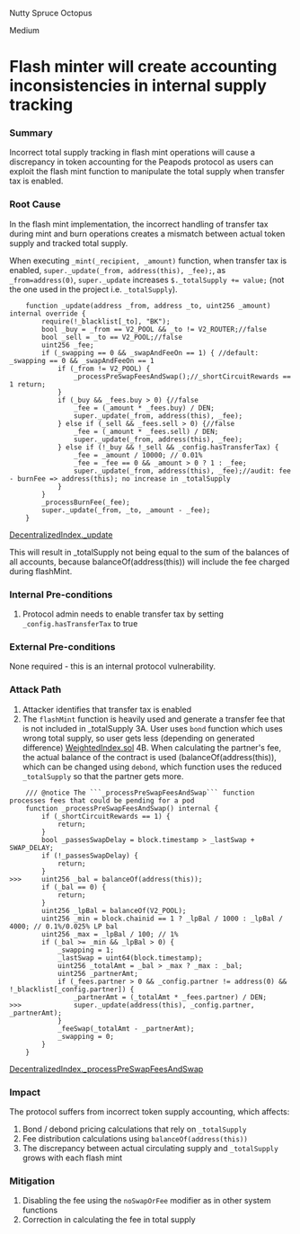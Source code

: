 Nutty Spruce Octopus

Medium

# Flash minter will create accounting inconsistencies in internal supply tracking

### Summary
Incorrect total supply tracking in flash mint operations will cause a discrepancy in token accounting for the Peapods protocol as users can exploit the flash mint function to manipulate the total supply when transfer tax is enabled.

### Root Cause
In the flash mint implementation, the incorrect handling of transfer tax during mint and burn operations creates a mismatch between actual token supply and tracked total supply.

 When executing `_mint(_recipient, _amount)` function, when transfer tax is enabled, `super._update(_from, address(this), _fee);`, as `_from=address(0)`, `super._update` increases `$._totalSupply += value;` (not the one used in the project i.e. `_totalSupply`).

```solidity
    function _update(address _from, address _to, uint256 _amount) internal override {
        require(!_blacklist[_to], "BK");
        bool _buy = _from == V2_POOL && _to != V2_ROUTER;//false
        bool _sell = _to == V2_POOL;//false
        uint256 _fee;
        if (_swapping == 0 && _swapAndFeeOn == 1) { //default: _swapping == 0 && _swapAndFeeOn == 1
            if (_from != V2_POOL) {
                _processPreSwapFeesAndSwap();//_shortCircuitRewards == 1 return;
            }
            if (_buy && _fees.buy > 0) {//false
                _fee = (_amount * _fees.buy) / DEN;
                super._update(_from, address(this), _fee);
            } else if (_sell && _fees.sell > 0) {//false
                _fee = (_amount * _fees.sell) / DEN;
                super._update(_from, address(this), _fee);
            } else if (!_buy && !_sell && _config.hasTransferTax) {
                _fee = _amount / 10000; // 0.01%
                _fee = _fee == 0 && _amount > 0 ? 1 : _fee;
                super._update(_from, address(this), _fee);//audit: fee - burnFee => address(this); no increase in _totalSupply
            }
        }
        _processBurnFee(_fee);
        super._update(_from, _to, _amount - _fee);
    }
```
[DecentralizedIndex._update](https://github.com/sherlock-audit/2025-01-peapods-finance/blob/d28eb19f4b39d3db7997477460f9f9c76839cb0c/contracts/contracts/DecentralizedIndex.sol#L159-L159)

This will result in _totalSupply not being equal to the sum of the balances of all accounts, because balanceOf(address(this)) will include the fee charged during flashMint.

### Internal Pre-conditions
1. Protocol admin needs to enable transfer tax by setting `_config.hasTransferTax` to true

### External Pre-conditions
None required - this is an internal protocol vulnerability.

### Attack Path
1. Attacker identifies that transfer tax is enabled
2. The `flashMint` function is heavily used and generate a transfer fee that is not included in _totalSupply
3A.  User uses `bond` function which uses wrong total supply, so user gets less (depending on generated difference) [WeightedIndex.sol](https://github.com/sherlock-audit/2025-01-peapods-finance/blob/d28eb19f4b39d3db7997477460f9f9c76839cb0c/contracts/contracts/WeightedIndex.sol#L150-L150)
4B. When calculating the partner's fee, the actual balance of the contract is used (balanceOf(address(this)), which can be changed using `debond`, which function uses the reduced `_totalSupply` so that the partner gets more.

```solidity
    /// @notice The ```_processPreSwapFeesAndSwap``` function processes fees that could be pending for a pod
    function _processPreSwapFeesAndSwap() internal {
        if (_shortCircuitRewards == 1) {
            return;
        }
        bool _passesSwapDelay = block.timestamp > _lastSwap + SWAP_DELAY;
        if (!_passesSwapDelay) {
            return;
        }
>>>     uint256 _bal = balanceOf(address(this));
        if (_bal == 0) {
            return;
        }
        uint256 _lpBal = balanceOf(V2_POOL);
        uint256 _min = block.chainid == 1 ? _lpBal / 1000 : _lpBal / 4000; // 0.1%/0.025% LP bal
        uint256 _max = _lpBal / 100; // 1%
        if (_bal >= _min && _lpBal > 0) {
            _swapping = 1;
            _lastSwap = uint64(block.timestamp);
            uint256 _totalAmt = _bal > _max ? _max : _bal;
            uint256 _partnerAmt;
            if (_fees.partner > 0 && _config.partner != address(0) && !_blacklist[_config.partner]) {
                _partnerAmt = (_totalAmt * _fees.partner) / DEN;
>>>             super._update(address(this), _config.partner, _partnerAmt);
            }
            _feeSwap(_totalAmt - _partnerAmt);
            _swapping = 0;
        }
    }
```
[DecentralizedIndex._processPreSwapFeesAndSwap](https://github.com/sherlock-audit/2025-01-peapods-finance/blob/d28eb19f4b39d3db7997477460f9f9c76839cb0c/contracts/contracts/DecentralizedIndex.sol#L193-L193)

### Impact
The protocol suffers from incorrect token supply accounting, which affects:
1. Bond / debond pricing calculations that rely on `_totalSupply`
2. Fee distribution calculations using `balanceOf(address(this))`
3. The discrepancy between actual circulating supply and `_totalSupply` grows with each flash mint

### Mitigation
1. Disabling the fee using the `noSwapOrFee` modifier as in other system functions
2. Correction in calculating the fee in total supply